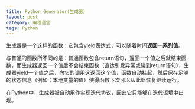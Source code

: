 ```yaml
---
title: Python Generator(生成器) 
layout: post
category: 编程语言
tags: Python
---
```



生成器是一个这样的函数：它包含yield表达式，可以随着时间**返回一系列值**。

与普通的函数所不同的是：普通函数包含return语句，返回一个值之后就结束函数，而生成器返回一个值后不会结束函数（直达引发异常或碰到return语句），生成器yield一个值之后，向它的调用这返回这个值，函数自动挂起，然后保存足够的状态信息（例如：本地变量的值）使得函数下次可以从此处恢复继续运行。

在Python中，生成器被自动用作实现迭代协议，因此它只能够在迭代语境中出现。
